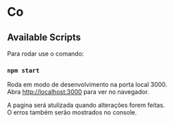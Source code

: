# Co

## Available Scripts

Para rodar use o comando:

### `npm start`

Roda em modo de desenvolvimento na porta local 3000.\
Abra [http://localhost:3000](http://localhost:3000) para ver no navegador.

A pagina será atulizada quando alterações forem feitas.\
O erros também serão mostrados no console.
